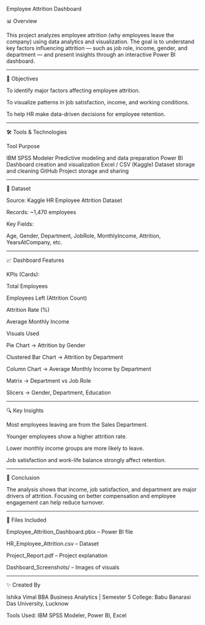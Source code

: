  Employee Attrition Dashboard

📊 Overview

This project analyzes employee attrition (why employees leave the company) using data analytics and visualization.
The goal is to understand key factors influencing attrition — such as job role, income, gender, and department — and present insights through an interactive Power BI dashboard.


---

🧠 Objectives

To identify major factors affecting employee attrition.

To visualize patterns in job satisfaction, income, and working conditions.

To help HR make data-driven decisions for employee retention.



---

🛠️ Tools & Technologies

Tool	Purpose

IBM SPSS Modeler	Predictive modeling and data preparation
Power BI	Dashboard creation and visualization
Excel / CSV (Kaggle)	Dataset storage and cleaning
GitHub	Project storage and sharing



---

🧩 Dataset

Source: Kaggle HR Employee Attrition Dataset

Records: ~1,470 employees

Key Fields:

Age, Gender, Department, JobRole, MonthlyIncome, Attrition, YearsAtCompany, etc.




---

📈 Dashboard Features

KPIs (Cards):

Total Employees

Employees Left (Attrition Count)

Attrition Rate (%)

Average Monthly Income


Visuals Used

Pie Chart → Attrition by Gender

Clustered Bar Chart → Attrition by Department

Column Chart → Average Monthly Income by Department

Matrix → Department vs Job Role

Slicers → Gender, Department, Education




---

🔍 Key Insights

Most employees leaving are from the Sales Department.

Younger employees show a higher attrition rate.

Lower monthly income groups are more likely to leave.

Job satisfaction and work-life balance strongly affect retention.



---

🧾 Conclusion

The analysis shows that income, job satisfaction, and department are major drivers of attrition.
Focusing on better compensation and employee engagement can help reduce turnover.


---

📂 Files Included

Employee_Attrition_Dashboard.pbix – Power BI file

HR_Employee_Attrition.csv – Dataset

Project_Report.pdf – Project explanation

Dashboard_Screenshots/ – Images of visuals



---

✨ Created By

Ishika Vimal
BBA Business Analytics | Semester 5
College: Babu Banarasi Das University, Lucknow

Tools Used: IBM SPSS Modeler, Power BI, Excel
